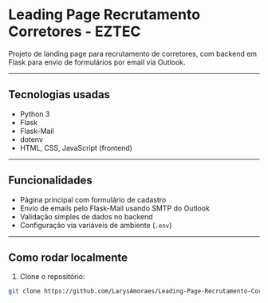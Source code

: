 # Leading Page Recrutamento Corretores - EZTEC

Projeto de landing page para recrutamento de corretores, com backend em Flask para envio de formulários por email via Outlook.

---

## Tecnologias usadas

- Python 3
- Flask
- Flask-Mail
- dotenv
- HTML, CSS, JavaScript (frontend)

---

## Funcionalidades

- Página principal com formulário de cadastro
- Envio de emails pelo Flask-Mail usando SMTP do Outlook
- Validação simples de dados no backend
- Configuração via variáveis de ambiente (`.env`)

---

## Como rodar localmente

1. Clone o repositório:

```bash
git clone https://github.com/LarysAmoraes/Leading-Page-Recrutamento-Corretores.git
